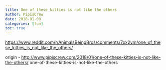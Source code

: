 ```yaml
---
title: One of these kitties is not like the others
author: PipisCrew
date: 2018-01-08
categories: [fun]
toc: true
---
```


https://www.reddit.com/r/AnimalsBeingBros/comments/7ox2vm/one_of_these_kitties_is_not_like_the_others/

origin - http://www.pipiscrew.com/2018/01/one-of-these-kitties-is-not-like-the-others/ one-of-these-kitties-is-not-like-the-others